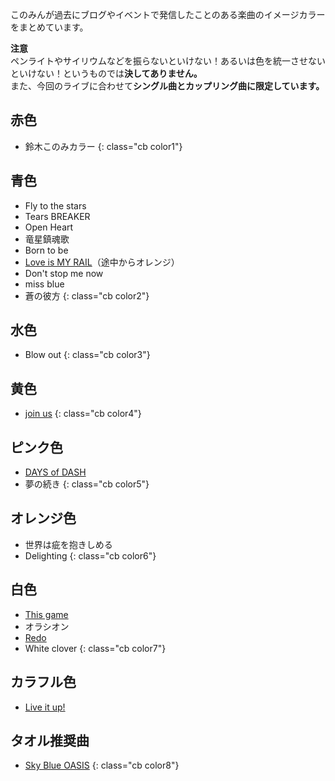 このみんが過去にブログやイベントで発信したことのある楽曲のイメージカラーをまとめています。  

**注意**  
ペンライトやサイリウムなどを振らないといけない！あるいは色を統一させないといけない！というものでは**決してありません。**  
また、今回のライブに合わせて**シングル曲とカップリング曲に限定しています。**

## 赤色

* 鈴木このみカラー
{: class="cb color1"}

## 青色

* Fly to the stars
* Tears BREAKER
* Open Heart
* 竜星鎮魂歌
* Born to be
* [Love is MY RAIL](/love-is-my-rail)（途中からオレンジ）
* Don't stop me now
* miss blue
* 蒼の彼方
{: class="cb color2"}

## 水色

* Blow out
{: class="cb color3"}

## 黄色

* [join us](/join-us)
{: class="cb color4"}

## ピンク色

* [DAYS of DASH](/days-of-dash)
* 夢の続き
{: class="cb color5"}

## オレンジ色

* 世界は疵を抱きしめる
* Delighting
{: class="cb color6"}

## 白色

* [This game](/this-game)
* オラシオン
* [Redo](/redo)
* White clover
{: class="cb color7"}

## カラフル色

* [Live it up!](/live-it-up)

## タオル推奨曲

* [Sky Blue OASIS](/sky-blue-oasis)
{: class="cb color8"}
